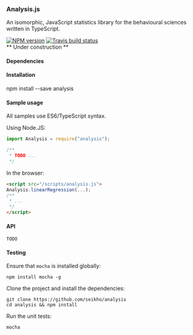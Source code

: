 ### Analysis.js
An isomorphic, JavaScript statistics library for the behavioural sciences written in TypeScript.  

[![NPM version](http://img.shields.io/npm/v/analysis.svg?style=flat)](https://www.npmjs.org/package/analysis)
[![Travis build status](http://img.shields.io/travis/Seikho/analysis/master.svg?style=flat)](https://travis-ci.org/Seikho/analysis)  
** Under construction **    

#### Dependencies

#### Installation
npm install --save analysis

#### Sample usage
All samples use ES6/TypeScript syntax.

Using Node.JS:
```javascript
import Analysis = require("analysis");

/** 
 * TODO ...
 */
```

In the browser:
```html
<script src="/scripts/analysis.js">
Analysis.linearRegression(...);
/**
 * ...
 */
</script>
```

#### API

```
TODO
```

#### Testing
Ensure that `mocha` is installed globally:
```
npm install mocha -g
```

Clone the project and install the dependencies:
```
git clone https://github.com/seikho/analysis
cd analysis && npm install
```

Run the unit tests:
```
mocha
```